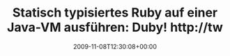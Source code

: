 ---
retweeted: false
source: <a href="http://twitter.com" rel="nofollow">Twitter Web Client</a>
entities:
  hashtags:
  - text: rupy
    indices:
    - '87'
    - '92'
  symbols: []
  user_mentions: []
  urls: []
display_text_range:
- '0'
- '92'
favorite_count: '0'
id_str: '5530790964'
truncated: false
retweet_count: '0'
id: '5530790964'
created_at: Sun Nov 08 12:30:08 +0000 2009
favorited: false
full_text: 'Statisch typisiertes Ruby auf einer Java-VM ausführen: Duby!  http://twitpic.com/oqzlo
  #rupy'
lang: de
tags:
- rupy
- pesos/twitter
date: '2009-11-08T12:30:08+00:00'
src: https://twitter.com/bascht/status/5530790964
original_url: https://twitter.com/bascht/status/5530790964
type: twitter_tweet
text: 'Statisch typisiertes Ruby auf einer Java-VM ausführen: Duby!  http://twitpic.com/oqzlo
  #rupy'
title: 'Statisch typisiertes Ruby auf einer Java-VM ausführen: Duby!  http://tw'

---